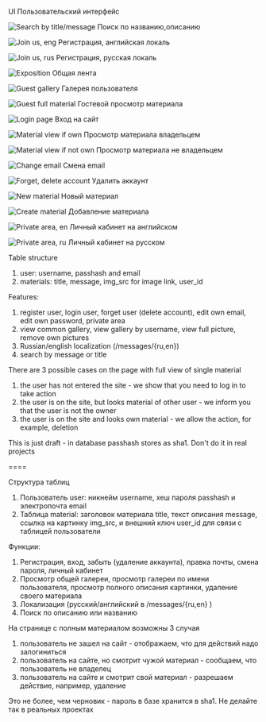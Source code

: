 UI Пользовательский интерфейс

![Search by title/message Поиск по названию,описанию](https://www.dropbox.com/s/dr1gpoayf2xp4zl/search_by_title_or_message.png?raw=1 "")

![Join us, eng Регистрация, английская локаль](https://www.dropbox.com/s/o51w79ctwek25q0/user_join_us_en.png?raw=1 "")

![Join us, rus Регистрация, русская локаль](https://www.dropbox.com/s/o51w79ctwek25q0/user_join_us_en.png?raw=1 "")

![Exposition Общая лента](https://www.dropbox.com/s/qogsqy49jw1szvb/material_exposition.png?raw=1 "")

![Guest gallery Галерея пользователя](https://www.dropbox.com/s/in8iimtl4afe5ya/material_gallery_guest.png?raw=1 "")

![Guest full material Гостевой просмотр материала](https://www.dropbox.com/s/25exomprbygyqae/material_guest_view.png?raw=1 "")

![Login page Вход на сайт](https://www.dropbox.com/s/bfg0b3gbsw1jrqc/material_login_page.png?raw=1 "")

![Material view if own Просмотр материала владельцем](https://www.dropbox.com/s/qdqmleansrwzhwi/material_view_if_own.png?raw=1 "")

![Material view if not own Просмотр материала не владельцем](https://www.dropbox.com/s/7mcrju1k3t6em9f/material_user_not_owned.png?raw=1 "")

![Change email Смена email](https://www.dropbox.com/s/ficy3dl286w0ggo/user_change_email.png?raw=1 "")

![Forget, delete account Удалить аккаунт](https://www.dropbox.com/s/sn3peba0ileqju9/user_forget_account.png?raw=1 "")

![New material Новый материал](https://www.dropbox.com/s/njylolgp9907qf9/user_newmaterial_en.png?raw=1 "")

![Create material Добавление материала](https://www.dropbox.com/s/nm8fecy53kwap4d/user_post_to_site.png?raw=1 "")

![Private area, en Личный кабинет на английском](https://www.dropbox.com/s/vxu7s1ch7rlidkx/user_private_area_en.png?raw=1 "")

![Private area, ru Личный кабинет на русском](https://www.dropbox.com/s/macyvthhgpgjkea/user_private_area_ru.png?raw=1 "")

Table structure 

1. user: username, passhash and email
2. materials: title, message, img_src for image link, user_id

Features:

1. register user, login user, forget user (delete account), edit own email, edit own password, private area
2. view common gallery, view gallery by username, view full picture, remove own pictures
3. Russian/english localization (/messages/{ru,en})
4. search by message or title

There are 3 possible cases on the page with full view of single material
1. the user has not entered the site - we show that you need to log in to take action
2. the user is on the site, but looks material of other user - we inform you that the user is not the owner
3. the user is on the site and looks own material - we allow the action, for example, deletion

This is just draft - in database passhash stores as sha1. Don't do it in real projects


====

Структура таблиц

1. Пользователь user: никнейм username, хеш пароля passhash и электропочта email
2. Таблица material: заголовок материала title, текст описания message, ссылка на картинку img_src,
и внешний ключ user_id для связи с таблицей пользователи

Функции:

1. Регистрация, вход, забыть (удаление аккаунта), правка почты, смена пароля, личный кабинет
2. Просмотр общей галереи, просмотр галереи по имени пользователя, просмотр полного описания картинки, удаление
своего материала
3. Локализация (русский/английский в /messages/{ru,en} )
4. Поиск по описанию или названию

На странице с полным материалом возможны 3 случая
1. пользователь не зашел на сайт - отображаем, что для действий надо залогиниться
2. пользователь на сайте, но смотрит чужой материал - сообщаем, что пользователь не владелец
3. пользователь на сайте и смотрит свой материал - разрешаем действие, например, удаление

Это не более, чем черновик - пароль в базе хранится в sha1. Не делайте так в реальных проектах
